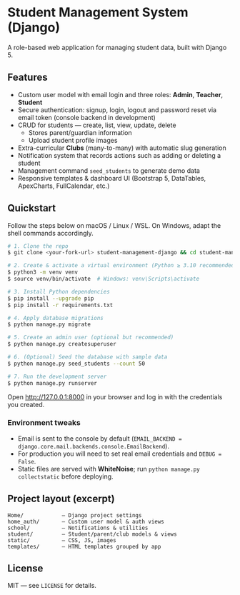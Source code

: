 # Student Management System (Django)

A role-based web application for managing student data, built with Django 5.

## Features

- Custom user model with email login and three roles: **Admin**, **Teacher**, **Student**
- Secure authentication: signup, login, logout and password reset via email token (console backend in development)
- CRUD for students — create, list, view, update, delete
  - Stores parent/guardian information
  - Upload student profile images
- Extra-curricular **Clubs** (many-to-many) with automatic slug generation
- Notification system that records actions such as adding or deleting a student
- Management command `seed_students` to generate demo data
- Responsive templates & dashboard UI (Bootstrap 5, DataTables, ApexCharts, FullCalendar, etc.)

## Quickstart

Follow the steps below on macOS / Linux / WSL. On Windows, adapt the shell commands accordingly.

```bash
# 1. Clone the repo
$ git clone <your-fork-url> student-management-django && cd student-management-django

# 2. Create & activate a virtual environment (Python ≥ 3.10 recommended)
$ python3 -m venv venv
$ source venv/bin/activate  # Windows: venv\Scripts\activate

# 3. Install Python dependencies
$ pip install --upgrade pip
$ pip install -r requirements.txt

# 4. Apply database migrations
$ python manage.py migrate

# 5. Create an admin user (optional but recommended)
$ python manage.py createsuperuser

# 6. (Optional) Seed the database with sample data
$ python manage.py seed_students --count 50

# 7. Run the development server
$ python manage.py runserver
```

Open http://127.0.0.1:8000 in your browser and log in with the credentials you created.

### Environment tweaks

- Email is sent to the console by default (`EMAIL_BACKEND = django.core.mail.backends.console.EmailBackend`).
- For production you will need to set real email credentials and `DEBUG = False`.
- Static files are served with **WhiteNoise**; run `python manage.py collectstatic` before deploying.

## Project layout (excerpt)

```
Home/            – Django project settings
home_auth/       – Custom user model & auth views
school/          – Notifications & utilities
student/         – Student/parent/club models & views
static/          – CSS, JS, images
templates/       – HTML templates grouped by app
```

## License

MIT — see `LICENSE` for details.
